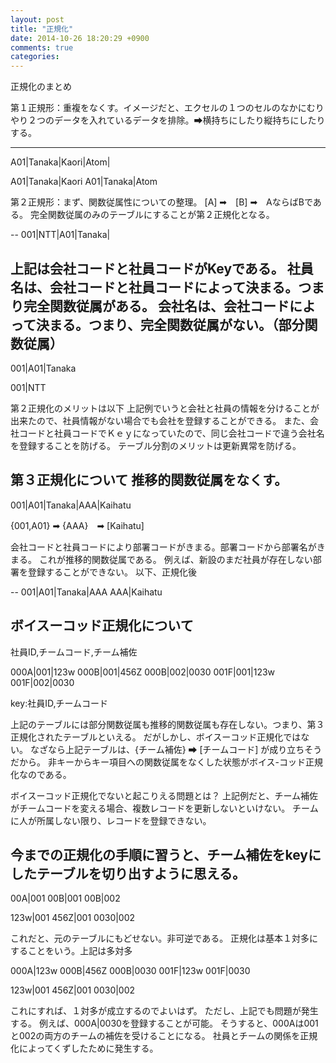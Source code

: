```yaml
---
layout: post
title: "正規化"
date: 2014-10-26 18:20:29 +0900
comments: true
categories: 
---
```

正規化のまとめ
<!--more-->
第１正規形：重複をなくす。イメージだと、エクセルの１つのセルのなかにむりやり２つのデータを入れているデータを排除。➡横持ちにしたり縦持ちにしたりする。
___
A01|Tanaka|Kaori|Atom|

A01|Tanaka|Kaori
A01|Tanaka|Atom



第２正規形：まず、関数従属性についての整理。
[A] ➡　[B] ➡　AならばBである。
完全関数従属のみのテーブルにすることが第２正規化となる。

--
001|NTT|A01|Tanaka|

上記は会社コードと社員コードがKeyである。
社員名は、会社コードと社員コードによって決まる。つまり完全関数従属がある。
会社名は、会社コードによって決まる。つまり、完全関数従属がない。（部分関数従属）
--
001|A01|Tanaka

001|NTT

第２正規化のメリットは以下
上記例でいうと会社と社員の情報を分けることが出来たので、社員情報がない場合でも会社を登録することができる。
また、会社コードと社員コードでＫｅｙになっていたので、同じ会社コードで違う会社名を登録することを防げる。
テーブル分割のメリットは更新異常を防げる。

第３正規化について
推移的関数従属をなくす。
--
001|A01|Tanaka|AAA|Kaihatu

{001,A01} ➡ {AAA}　➡ [Kaihatu]

会社コードと社員コードにより部署コードがきまる。部署コードから部署名がきまる。
これが推移的関数従属である。
例えば、新設のまだ社員が存在しない部署を登録することができない。
以下、正規化後

--
001|A01|Tanaka|AAA
AAA|Kaihatu


ボイスーコッド正規化について
--
社員ID,チームコード,チーム補佐

000A|001|123w
000B|001|456Z
000B|002|0030
001F|001|123w
001F|002|0030


key:社員ID,チームコード

上記のテーブルには部分関数従属も推移的関数従属も存在しない。つまり、第３正規化されたテーブルといえる。
だがしかし、ボイスーコッド正規化ではない。
なざなら上記テーブルは、{チーム補佐} ➡ [チームコード] が成り立ちそうだから。
非キーからキー項目への関数従属をなくした状態がボイス-コッド正規化なのである。

ボイスーコッド正規化でないと起こりえる問題とは？
上記例だと、チーム補佐がチームコードを変える場合、複数レコードを更新しないといけない。
チームに人が所属しない限り、レコードを登録できない。

今までの正規化の手順に習うと、チーム補佐をkeyにしたテーブルを切り出すように思える。
--
00A|001
00B|001
00B|002


123w|001
456Z|001
0030|002

これだと、元のテーブルにもどせない。非可逆である。
正規化は基本１対多にすることをいう。上記は多対多

000A|123w
000B|456Z
000B|0030
001F|123w
001F|0030


123w|001
456Z|001
0030|002

これにすれば、１対多が成立するのでよいはず。
ただし、上記でも問題が発生する。
例えば、000A|0030を登録することが可能。
そうすると、000Aは001と002の両方のチームの補佐を受けることになる。
社員とチームの関係を正規化によってくずしたために発生する。
